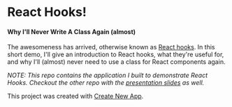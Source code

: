 # React Hooks!

#### Why I'll Never Write A Class Again (almost)

The awesomeness has arrived, otherwise known as [React hooks](https://reactjs.org/docs/hooks-intro.html). In this short demo, I'll give an introduction to React hooks, what they're useful for, and why I'll (almost) never need to use a class for React components again.


_NOTE: This repo contains the application I built to demonstrate React Hooks. Checkout the other repo with the [presentation slides](https://github.com/qodesmith/hooks-presentation) as well._


This project was created with [Create New App](https://github.com/qodesmith/create-new-app).
